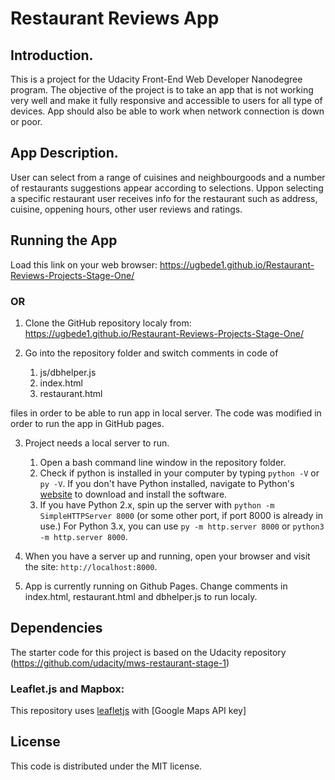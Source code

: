 # Restaurant Reviews App

## Introduction.

This is a project for the Udacity Front-End Web Developer
Nanodegree program. The objective of the project is to 
take an app that is not working very well and make it fully
responsive and accessible to users for all type of devices. 
App should also be able to work when network connection
is down or poor.

## App Description.

User can select from a range of cuisines and neighbourgoods 
and a number of restaurants suggestions appear according to 
selections. Uppon selecting a specific restaurant user receives
info for the restaurant such as address, cuisine, oppening hours,
other user reviews and ratings. 

## Running the App
Load this link on your web browser: https://ugbede1.github.io/Restaurant-Reviews-Projects-Stage-One/

### OR

1. Clone the GitHub repository localy from: https://ugbede1.github.io/Restaurant-Reviews-Projects-Stage-One/

2. Go into the repository folder and switch comments in code of

	1. js/dbhelper.js
	2. index.html
	3. restaurant.html

files in order to be able to run app in local server. The code
was modified in order to run the app in GitHub pages.

3. Project needs a local server to run. 
	1. Open a bash command line window in the repository folder. 
	2. Check if python is installed in your computer by typing `python -V` or `py -V`. If you don't have Python installed, navigate to Python's [website](https://www.python.org/) to download and install the software.
	3. If you have Python 2.x, spin up the server with `python -m SimpleHTTPServer 8000` (or some other port, if port 8000 is already in use.) For Python 3.x, you can use `py -m http.server 8000` or `python3 -m http.server 8000`.

4. When you have a server up and running, open your browser and
visit the site: `http://localhost:8000`.

5. App is currently running on Github Pages. Change comments
in index.html, restaurant.html and dbhelper.js to run localy.

## Dependencies

The starter code for this project is based on the Udacity repository
(https://github.com/udacity/mws-restaurant-stage-1)

### Leaflet.js and Mapbox:

This repository uses [leafletjs](https://leafletjs.com/) with [Google Maps API key]
## License

This code is distributed under the MIT license.
